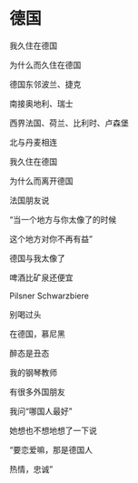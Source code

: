    

# 德国

我久住在德国

为什么而久住在德国

  

德国东邻波兰、捷克

南接奥地利、瑞士

西界法国、荷兰、比利时、卢森堡

北与丹麦相连

  

我久住在德国

为什么而离开德国

  

法国朋友说

“当一个地方与你太像了的时候

这个地方对你不再有益”

德国与我太像了

啤酒比矿泉还便宜

Pilsner Schwarzbiere

别喝过头

在德国，慕尼黑

醉态是丑态

  

我的钢琴教师

有很多外国朋友

我问“哪国人最好”

她想也不想地想了一下说

“要恋爱嘛，那是德国人

热情，忠诚”
